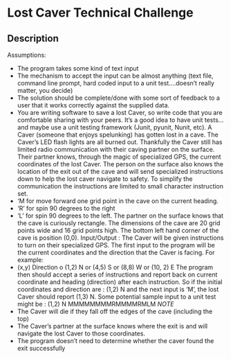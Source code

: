 # Lost Caver Technical Challenge

## Description
Assumptions:
- The program takes some kind of text input
- The mechanism to accept the input can be almost anything (text file, command line prompt, hard coded input to a unit test….doesn’t really matter, you decide)
- The solution should be complete/done with some sort of feedback to a user that it works correctly against the supplied data.
- You are writing software to save a lost Caver, so write code that you are comfortable sharing with your peers. It’s a good idea to have unit tests…and maybe use a unit testing framework (Junit, pyunit, Nunit, etc).
A Caver (someone that enjoys spelunking) has gotten lost in a cave. The Caver’s LED flash lights are all burned out. Thankfully the Caver still has limited radio communication with their caving partner on the surface. Their partner knows, through the magic of specialized GPS, the current coordinates of the lost Caver. The person on the surface also knows the location of the exit out of the cave and will send specialized instructions down to help the lost caver navigate to safety.
To simplify the communication the instructions are limited to small character instruction set.
- ‘M for move forward one grid point in the cave on the current heading.
- ‘R’ for spin 90 degrees to the right
- ‘L’ for spin 90 degrees to the left.
The partner on the surface knows that the cave is curiously rectangle.
The dimensions of the cave are 20 grid points wide and 16 grid points high.
The bottom left hand corner of the cave is position (0,0).
Input/Output :
The Caver will be given instructions to turn on their specialized GPS. The first input to the program will be the current coordinates and the direction that the Caver is facing. For example:
- (x,y) Direction
o (1,2) N or (4,5) S or (8,8) W or (10, 2) E
The program then should accept a series of instructions and report back on current coordinate and heading (direction) after each instruction.
So if the initial coordinates and direction are : (1,2) N and the next input is ‘M’, the lost Caver should report (1,3) N.
Some potential sample input to a unit test might be : (1,2) N MMMMMMMMRMMMMRMLM
*NOTE*
- The Caver will die if they fall off the edges of the cave (including the top)
- The Caver’s partner at the surface knows where the exit is and will navigate the lost Caver to those coordinates.
- The program doesn’t need to determine whether the caver found the exit successfully

